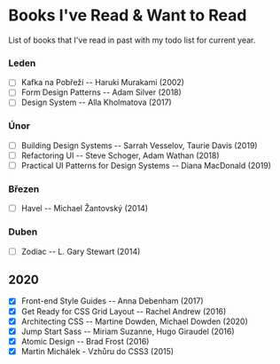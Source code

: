 # Books I've Read & Want to Read

List of books that I've read in past with my todo list for current year.

### Leden

- [ ] Kafka na Pobřeží -- Haruki Murakami (2002)
- [ ] Form Design Patterns -- Adam Silver (2018)
- [ ] Design System -- Alla Kholmatova (2017)

### Únor

- [ ] Building Design Systems -- Sarrah Vesselov, Taurie Davis (2019)
- [ ] Refactoring UI -- Steve Schoger, Adam Wathan (2018)
- [ ] Practical UI Patterns for Design Systems -- Diana MacDonald (2019)

### Březen

- [ ] Havel -- Michael Žantovský (2014)

### Duben

- [ ] Zodiac -- L. Gary Stewart (2014)

## 2020
- [x] Front-end Style Guides -- Anna Debenham (2017)
- [x] Get Ready for CSS Grid Layout -- Rachel Andrew (2016)
- [x] Architecting CSS -- Martine Dowden, Michael Dowden (2020)
- [x] Jump Start Sass -- Miriam Suzanne, Hugo Giraudel (2016)
- [x] Atomic Design -- Brad Frost (2016)
- [x] Martin Michálek - Vzhůru do CSS3 (2015)